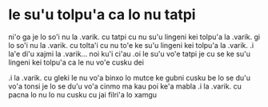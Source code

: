 le su'u tolpu'a ca lo nu tatpi
==============================

ni'o ga je lo so'i nu la .varik. cu tatpi cu nu su'u lingeni kei tolpu'a la .varik. gi lo so'i nu la .varik. cu tolta'i cu nu to'e ke su'u lingeni kei tolpu'a la .varik.  .i la'e di'u xajmi la .varik... noi ku'i ci'au .oi le su'u vo'e tatpi je cu se ke su'u lingeni kei tolpu'a ca le nu vo'e cusku dei

.i la .varik. cu gleki le nu vo'a binxo lo mutce ke gubni cusku be lo se du'u vo'a tonsi je lo se du'u vo'a cinmo ma kau poi ke'a mabla  .i la .varik. cu pacna lo nu lo nu cusku cu jai filri'a lo xamgu

